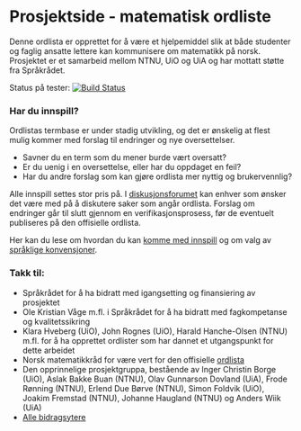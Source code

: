 # Prosjektside - matematisk ordliste

Denne ordlista er opprettet for å være et hjelpemiddel slik at både studenter og
faglig ansatte lettere kan kommunisere om matematikk på norsk. Prosjektet er et
samarbeid mellom NTNU, UiO og UiA og har mottatt støtte fra Språkrådet. 

Status på tester: [![Build Status](https://api.travis-ci.org/jfremstad/matematisk_ordliste.svg?branch=master)](https://travis-ci.org/jfremstad/matematisk_ordliste)

### Har du innspill?
Ordlistas termbase er under stadig utvikling, og det er ønskelig at flest mulig
kommer med forslag til endringer og nye oversettelser.

* Savner du en term som du mener burde vært oversatt?
* Er du uenig i en oversettelse, eller har du oppdaget en feil?
* Har du andre forslag som kan gjøre ordlista mer nyttig og brukervennlig?

Alle innspill settes stor pris på.
I [diskusjonsforumet](https://github.com/jfremstad/matematisk_ordliste/issues) kan enhver som ønsker det være med på å diskutere saker som angår ordlista.
Forslag om endringer går til slutt gjennom en verifikasjonsprosess, før de eventuelt publiseres på den offisielle ordlista.

Her kan du lese om hvordan du kan [komme med innspill](dokumentasjon/innspill.md) og om valg av [språklige konvensjoner](dokumentasjon/spraklige_konvensjoner.md).

### Takk til:
* Språkrådet for å ha bidratt med igangsetting og finansiering av prosjektet
* Ole Kristian Våge m.fl. i Språkrådet for å ha bidratt med fagkompetanse og kvalitetssikring
* Klara Hveberg (UiO), John Rognes (UiO), Harald Hanche-Olsen (NTNU) m.fl. for å ha opprettet ordlister som har dannet et utgangspunkt for dette arbeidet
* Norsk matematikkråd for være vert for den offisielle [ordlista](https://matematikkradet.no/ordliste)
* Den opprinnelige prosjektgruppa, bestående av Inger Christin Borge (UiO), Aslak Bakke Buan (NTNU), Olav Gunnarson Dovland (UiA), Frode Rønning (NTNU), Erlend Due Børve (NTNU), Simon Foldvik (UiO), Joakim Fremstad (NTNU), Johanne Haugland (NTNU) og Anders Wiik (UiA)
* [Alle bidragsytere](BIDRAGSYTERE.md)

